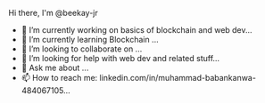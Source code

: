 Hi there, I'm @beekay-jr
- 🔭 I’m currently working on basics of blockchain and web dev...
- 🌱 I’m currently learning Blockchain ...
- 👯 I’m looking to collaborate on ...
- 🤔 I’m looking for help with web dev and related stuff...
- 💬 Ask me about ...
- 📫 How to reach me: linkedin.com/in/muhammad-babankanwa-484067105...
